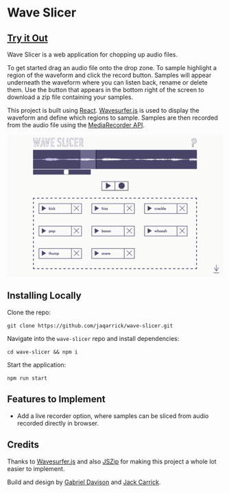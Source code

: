 # Wave Slicer
## [Try it Out](https://wave-slicer.netlify.app/)


Wave Slicer is a web application for chopping up audio files. 

To get started drag an audio file onto the drop zone. To sample highlight a region of the waveform and click the record button. Samples will appear underneath the waveform where you can listen back, rename or delete them. Use the button that appears in the bottom right of the screen to download a zip file containing your samples.

This project is built using [React](https://reactjs.org/). [Wavesurfer.js](https://wavesurfer-js.org/) is used to display the waveform and define which regions to sample. Samples are then recorded from the audio file using the [MediaRecorder API](https://developer.mozilla.org/en-US/docs/Web/API/MediaRecorder).

![screenshot](screenshots/screenshot.png)

## Installing Locally

Clone the repo:

    git clone https://github.com/jaqarrick/wave-slicer.git
Navigate into the ```wave-slicer``` repo and install dependencies:

    cd wave-slicer && npm i
Start the application:

    npm run start

## Features to Implement
- Add a live recorder option, where samples can be sliced from audio recorded directly in browser. 
## Credits

Thanks to [Wavesurfer.js](https://wavesurfer-js.org/) and also [JSZip](https://stuk.github.io/jszip/) for making this project a whole lot easier to implement.

Build and design by [Gabriel Davison](https://github.com/gabrieldavison) and [Jack Carrick](https://github.com/jaqarrick).